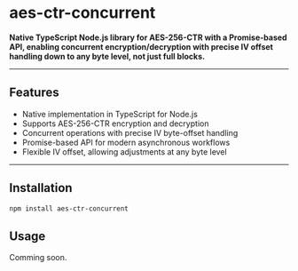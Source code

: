 # aes-ctr-concurrent

**Native TypeScript Node.js library for AES-256-CTR with a Promise-based API, enabling concurrent encryption/decryption with precise IV offset handling down to any byte level, not just full blocks.**

---

## Features

- Native implementation in TypeScript for Node.js
- Supports AES-256-CTR encryption and decryption
- Concurrent operations with precise IV byte-offset handling
- Promise-based API for modern asynchronous workflows
- Flexible IV offset, allowing adjustments at any byte level

---

## Installation

```bash
npm install aes-ctr-concurrent
```

## Usage

Comming soon.